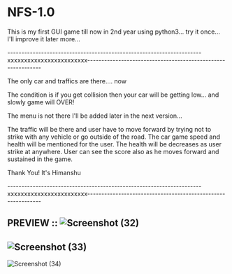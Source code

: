 # NFS-1.0
This is my first GUI game till now in 2nd year using python3... try it once... I'll improve it later more...

---------------------------------------------------------------------xxxxxxxxxxxxxxxxxxxxxxxx-------------------------------------------------------------

The only car and traffics are there.... now  

The condition is if you get collision then your car will be getting low... and slowly game will OVER!

The menu is not there I'll be added later in the next version...  

The traffic will be there and user have to move forward by trying not to strike with any vehicle or go outside of the road. The car game speed and health will be mentioned for the user. The health will be decreases as user strike at anywhere. User can see the score also as he moves forward and sustained in the game.

Thank You!
It's Himanshu

---------------------------------------------------------------------xxxxxxxxxxxxxxxxxxxxxxxx-------------------------------------------------------------

PREVIEW ::
![Screenshot (32)](https://user-images.githubusercontent.com/61196311/131680754-8880afa1-d758-481a-9e35-7fc2c8413ec0.png)
-------------------------------------------------------------------------------------------------------------------------
![Screenshot (33)](https://user-images.githubusercontent.com/61196311/131680987-920762f8-bdd0-411b-9e22-b881af81bc4a.png)
-------------------------------------------------------------------------------------------------------------------------
![Screenshot (34)](https://user-images.githubusercontent.com/61196311/131681018-3ee7b26b-08b7-429e-9647-b5eaf494cdbd.png)
